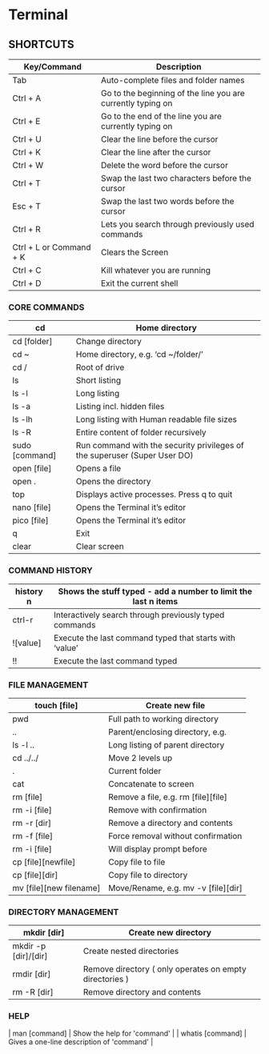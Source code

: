 # Terminal

## SHORTCUTS

| Key/Command             | Description                                                 |
| ----------------------- | ----------------------------------------------------------- |
| Tab                     | Auto-complete files and folder names                        |
| Ctrl + A                | Go to the beginning of the line you are currently typing on |
| Ctrl + E                | Go to the end of the line you are currently typing on       |
| Ctrl + U                | Clear the line before the cursor                            |
| Ctrl + K                | Clear the line after the cursor                             |
| Ctrl + W                | Delete the word before the cursor                           |
| Ctrl + T                | Swap the last two characters before the cursor              |
| Esc + T                 | Swap the last two words before the cursor                   |
| Ctrl + R                | Lets you search through previously used commands            |
| Ctrl + L or Command + K | Clears the Screen                                           |
| Ctrl + C                | Kill whatever you are running                               |
| Ctrl + D                | Exit the current shell                                      |

### CORE COMMANDS

| cd             | Home directory                                                            |
| -------------- | ------------------------------------------------------------------------- |
| cd [folder]    | Change directory                                                          |
| cd ~           | Home directory, e.g. ‘cd ~/folder/’                                       |
| cd /           | Root of drive                                                             |
| ls             | Short listing                                                             |
| ls -l          | Long listing                                                              |
| ls -a          | Listing incl. hidden files                                                |
| ls -lh         | Long listing with Human readable file sizes                               |
| ls -R          | Entire content of folder recursively                                      |
| sudo [command] | Run command with the security privileges of the superuser (Super User DO) |
| open [file]    | Opens a file                                                              |
| open .         | Opens the directory                                                       |
| top            | Displays active processes. Press q to quit                                |
| nano [file]    | Opens the Terminal it’s editor                                            |
| pico [file]    | Opens the Terminal it’s editor                                            |
| q              | Exit                                                                      |
| clear          | Clear screen                                                              |

### COMMAND HISTORY

| history n | Shows the stuff typed - add a number to limit the last n items |
| --------- | -------------------------------------------------------------- |
| ctrl-r    | Interactively search through previously typed commands         |
| ![value]  | Execute the last command typed that starts with ‘value’        |
| !!        | Execute the last command typed                                 |

### FILE MANAGEMENT

| touch [file]            | Create new file                     |
| ----------------------- | ----------------------------------- |
| pwd                     | Full path to working directory      |
| ..                      | Parent/enclosing directory, e.g.    |
| ls -l ..                | Long listing of parent directory    |
| cd ../../               | Move 2 levels up                    |
| .                       | Current folder                      |
| cat                     | Concatenate to screen               |
| rm [file]               | Remove a file, e.g. rm [file][file] |
| rm -i [file]            | Remove with confirmation            |
| rm -r [dir]             | Remove a directory and contents     |
| rm -f [file]            | Force removal without confirmation  |
| rm -i [file]            | Will display prompt before          |
| cp [file][newfile]      | Copy file to file                   |
| cp [file][dir]          | Copy file to directory              |
| mv [file][new filename] | Move/Rename, e.g. mv -v [file][dir] |

### DIRECTORY MANAGEMENT

| mkdir [dir]          | Create new directory                                    |
| -------------------- | ------------------------------------------------------- |
| mkdir -p [dir]/[dir] | Create nested directories                               |
| rmdir [dir]          | Remove directory ( only operates on empty directories ) |
| rm -R [dir]          | Remove directory and contents                           |

### HELP

| man [command] | Show the help for 'command' |
| whatis [command] | Gives a one-line description of 'command' |
